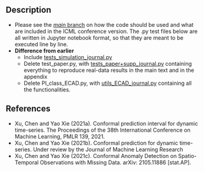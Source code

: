 ## Description 
- Please see the [_main_ branch](https://github.com/hamrel-cxu/EnbPI/tree/main) on how the code should be used and what are included in the ICML conference version. The .py test files below are all written in Jupyter notebook format, so that they are meant to be executed line by line.
- **Difference from earlier**
  - Include [tests_simulation_journal.py](https://github.com/hamrel-cxu/EnbPI/blob/JMLR_code/tests_simulation_journal.py)
  - Delete test_paper.py, with [tests_paper+supp_journal.py](https://github.com/hamrel-cxu/EnbPI/blob/JMLR_code/tests_paper%2Bsupp_journal.py) containing everything to reproduce real-data results in the main text and in the appendix
  - Delete PI_class_ECAD.py, with [utils_ECAD_journal.py](https://github.com/hamrel-cxu/EnbPI/blob/JMLR_code/utils_ECAD_journal.py) containing all the functionalities.

## References
- Xu, Chen and Yao Xie (2021a). Conformal prediction interval for dynamic time-series. The Proceedings of the 38th International Conference on Machine Learning, PMLR 139, 2021.
- Xu, Chen and Yao Xie (2021b). Conformal prediction for dynamic time-series. Under review by the Journal of Machine Learning Research
- Xu, Chen and Yao Xie (2021c). Conformal Anomaly Detection on Spatio-Temporal Observations with Missing Data. arXiv: 2105.11886 [stat.AP].

